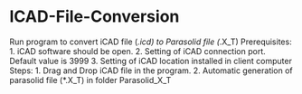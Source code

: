 # ICAD-File-Conversion
Run program to convert iCAD file (*.icd) to Parasolid file (*.X_T)  Prerequisites: 1. iCAD software should be open. 2. Setting of iCAD connection port. Default value is 3999 3. Setting of iCAD location installed in client computer Steps: 1. Drag and Drop iCAD file in the program. 2. Automatic generation of parasolid file (*.X_T) in folder Parasolid_X_T
